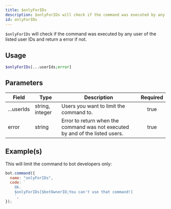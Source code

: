 ```yaml
---
title: $onlyForIDs
description: $onlyForIDs will check if the command was executed by any user of the listed user IDs and return a error if not.
id: onlyForIDs
---
```


`$onlyForIDs` will check if the command was executed by any user of the listed user IDs and return a error if not.

## Usage

```php
$onlyForIDs[...userIds;error]
```

## Parameters

| Field      | Type            | Description                                                                   | Required |
| ---------- | --------------- | ----------------------------------------------------------------------------- | :------: |
| ...userIds | string, integer | Users you want to limit the command to.                                       |   true   |
| error      | string          | Error to return when the command was not executed by and of the listed users. |   true   |

## Example(s)

This will limit the command to bot developers only:

```javascript
bot.command({
  name: "onlyForIDs",
  code: `
    Ok.
    $onlyForIDs[$botOwnerID;You can't use that command!]
    `,
});
```
